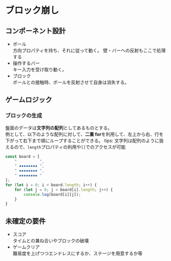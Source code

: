 # ブロック崩し

## コンポーネント設計

-   ボール<br>
    方向プロパティを持ち、それに従って動く。
    壁・バーへの反射もここで処理する
-   操作するバー<br>
    キー入力を受け取り動く。
-   ブロック<br>
    ボールとの接触時、ボールを反射させて自身は消失する。

## ゲームロジック

### ブロックの生成

盤面のデータは**文字列の配列**としてあるものとする。<br>
例として、以下のような配列に対して、**二重 for**を利用して、左上から右、行を下がって右下まで順にループすることができる。
tips: 文字列は配列のように扱えるので、`length`プロパティの利用や`[]`でのアクセスが可能

```js
const board = [
    "          ",
    " ▪▪▪▪▪▪▪▪ ",
    " ▪▪▪▪▪▪▪▪ ",
    " ▪▪▪▪▪▪▪▪ "
];
for (let i = 0; i < board.length; i++) {
    for (let j = 0; j < board[i].length; j++) {
        console.log(board[i][j]);
    }
}
```

## 未確定の要件

-   スコア<br>
    タイムとの兼ね合いやブロックの破壊
-   ゲームクリア<br>
    難易度を上げつつエンドレスにするか、ステージを用意するか等